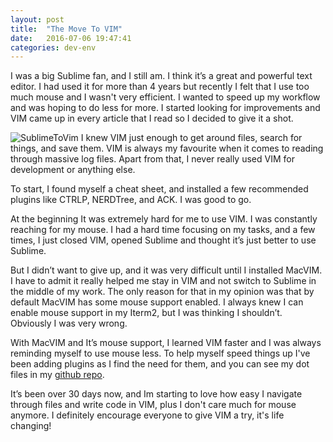 ```yaml
---
layout: post
title:  "The Move To VIM"
date:   2016-07-06 19:47:41
categories: dev-env
---
```

I was a big Sublime fan, and I still am. I think it’s a great and powerful text editor. I had used it for more than 4 years but recently I felt that I use too much mouse and I wasn't very efficient. I wanted to speed up my workflow and was hoping to do less for more. I started looking for improvements and VIM came up in every article that I read so I decided to give it a shot.

![SublimeToVim](http://eenube.com/images/headers/vimvssublime2.png "sublime to vim")
I knew VIM just enough to get around files, search for things, and save them. VIM is always my favourite when it comes to reading through massive log files. Apart from that, I never really used VIM for development or anything else.

To start, I found myself a cheat sheet, and installed a few recommended plugins like CTRLP, NERDTree, and ACK. I was good to go.

At the beginning It was extremely hard for me to use VIM. I was constantly reaching for my mouse. I had a hard time focusing on my tasks, and a few times, I just closed VIM, opened Sublime and thought it’s just better to use Sublime.

But I didn’t want to give up, and it was very difficult until I installed MacVIM. I have to admit it really helped me stay in VIM and not switch to Sublime in the middle of my work. The only reason for that in my opinion was that by default MacVIM has some mouse support enabled. I always knew I can enable mouse support in my Iterm2, but I was thinking I shouldn’t. Obviously I was very wrong.

With MacVIM and It’s mouse support, I learned VIM faster and I was always reminding myself to use mouse less. To help myself speed things up I've been adding plugins as I find the need for them, and you can see my dot files in my [github repo](https://github.com/hosseintoussi/dotfiles).

It’s been over 30 days now, and Im starting to love how easy I navigate through files and write code in VIM, plus I don't care much for mouse anymore. I definitely encourage everyone to give VIM a try, it's life changing!

